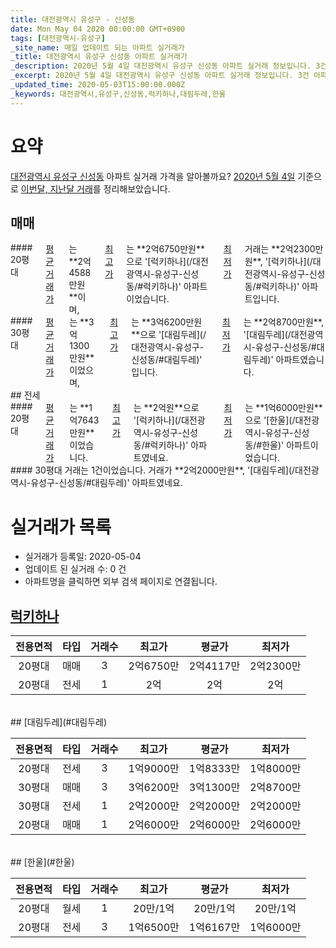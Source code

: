 ```yaml
---
title: 대전광역시 유성구 - 신성동
date: Mon May 04 2020 00:00:00 GMT+0900
tags: [대전광역시-유성구]
_site_name: 매일 업데이트 되는 아파트 실거래가
_title: 대전광역시 유성구 신성동 아파트 실거래가
_description: 2020년 5월 4일 대전광역시 유성구 신성동 아파트 실거래 정보입니다. 3건 아파트 정보가 있습니다.
_excerpt: 2020년 5월 4일 대전광역시 유성구 신성동 아파트 실거래 정보입니다. 3건 아파트 정보가 있습니다.
_updated_time: 2020-05-03T15:00:00.000Z
_keywords: 대전광역시,유성구,신성동,럭키하나,대림두레,한울
---
```





# 요약
<ins>대전광역시 유성구 신성동</ins> 아파트 실거래 가격을 알아볼까요? <ins>2020년 5월 4일</ins> 기준으로 <ins>이번달, 지난달 거래</ins>를 정리해보았습니다.

## 매매
<div class="container">
<div class="six columns" markdown="1">
#### 20평대
<ins>평균 거래가</ins>는 **2억4588만원**이며, <ins>최고가</ins>는 **2억6750만원**으로 '[럭키하나](/대전광역시-유성구-신성동/#럭키하나)' 아파트이었습니다. <ins>최저가</ins> 거래는 **2억2300만원**, '[럭키하나](/대전광역시-유성구-신성동/#럭키하나)' 아파트입니다.
</div>
<div class="six columns" markdown="1">
#### 30평대
<ins>평균 거래가</ins>는 **3억1300만원**이었으며, <ins>최고가</ins>는 **3억6200만원**으로 '[대림두레](/대전광역시-유성구-신성동/#대림두레)' 입니다. <ins>최저가</ins>는 **2억8700만원**, '[대림두레](/대전광역시-유성구-신성동/#대림두레)' 아파트였습니다.
</div>
</div>
## 전세
<div class="container">
<div class="six columns" markdown="1">
#### 20평대
<ins>평균 거래가</ins>는 **1억7643만원**이었습니다. <ins>최고가</ins>는 **2억원**으로 '[럭키하나](/대전광역시-유성구-신성동/#럭키하나)' 아파트였네요. <ins>최저가</ins>는 **1억6000만원**으로 '[한울](/대전광역시-유성구-신성동/#한울)' 아파트이었습니다.
</div>
<div class="six columns" markdown="1">
#### 30평대
거래는 1건이었습니다. 거래가 **2억2000만원**, '[대림두레](/대전광역시-유성구-신성동/#대림두레)' 아파트였네요.
</div>
</div>



# 실거래가 목록
- 실거래가 등록일: 2020-05-04
- 업데이트 된 실거래 수: 0 건
- 아파트명을 클릭하면 외부 검색 페이지로 연결됩니다.

## [럭키하나](#럭키하나)

|전용면적|타입|거래수|최고가|평균가|최저가|
|:---:|:---:|:---:|:---:|:---:|:---:|
|20평대|<span class="deal-type-1">매매</span>|3|2억6750만|2억4117만|2억2300만|
|20평대|<span class="deal-type-2">전세</span>|1|2억|2억|2억|

<br/>
## [대림두레](#대림두레)

|전용면적|타입|거래수|최고가|평균가|최저가|
|:---:|:---:|:---:|:---:|:---:|:---:|
|20평대|<span class="deal-type-2">전세</span>|3|1억9000만|1억8333만|1억8000만|
|30평대|<span class="deal-type-1">매매</span>|3|3억6200만|3억1300만|2억8700만|
|30평대|<span class="deal-type-2">전세</span>|1|2억2000만|2억2000만|2억2000만|
|20평대|<span class="deal-type-1">매매</span>|1|2억6000만|2억6000만|2억6000만|

<br/>
## [한울](#한울)

|전용면적|타입|거래수|최고가|평균가|최저가|
|:---:|:---:|:---:|:---:|:---:|:---:|
|20평대|<span class="deal-type-3">월세</span>|1|20만/1억|20만/1억|20만/1억|
|20평대|<span class="deal-type-2">전세</span>|3|1억6500만|1억6167만|1억6000만|

<br/>




